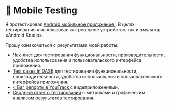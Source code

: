 # 📱 Mobile Testing 

Я протестировал <a href="https://drive.google.com/file/d/1IkqWnm6z293ETG0MdveKTjrsrWd7WQHz/view?usp=sharing"> Android мобильное приложение </a>. В целях тестирования я использовал как реальное устройство, так и эмулятор «Android Studio». 

Прошу ознакомиться с результатами моей работы: 
 <ul>
<li>  <a href="https://docs.google.com/spreadsheets/d/1ICkvxwQT-sUt61Lr-k162Zj65ClL9KfHkx32p56JggQ/edit?usp=sharing">Чек-лист</a> для тестирования функциональности, производительности, удобства использования и пользовательского интерфейса приложения. </li> 
<li>  <a href="https://drive.google.com/file/d/1w2660sFEEpwSevEYPPrO5qHMFDamXFY0/view?usp=sharing">Test cases in QASE</a> для тестирования функциональности, производительности, удобства использования и пользовательского интерфейса приложения. </li> 
<li>  <a href="https://drive.google.com/drive/folders/1_zGy4c74c3G0vO43_-tM6AaCaKyZU0OI?usp=sharing">< Баг репорты в YouTrack </a> с видеприложениями. </li> 
 <li>  <a href="https://drive.google.com/drive/folders/1srfnjvLdaYDjQFoamxAxioxCT70-_e4D?usp=sharing">Сводный отчет о тестировании</a> с метриками и графическим анализом результатов тестирования. </li> 
 
</ul>

